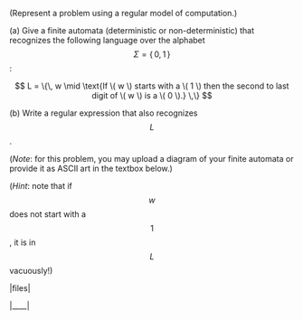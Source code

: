 (Represent a problem using a regular model of computation.)

(a) Give a finite automata (deterministic or non-deterministic) that recognizes the following language over the alphabet $$\Sigma = \{\, 0, 1 \,\}$$:

$$
L = \{\, w \mid \text{If \( w \) starts with a \( 1 \) then the second to last digit of \( w \) is a \( 0 \).} \,\}
$$

(b) Write a regular expression that also recognizes $$L$$.

(_Note_: for this problem, you may upload a diagram of your finite automata or provide it as ASCII art in the textbox below.)

(_Hint_: note that if $$w$$ does not start with a $$1$$, it is in $$L$$ vacuously!)

|files|

|____|
